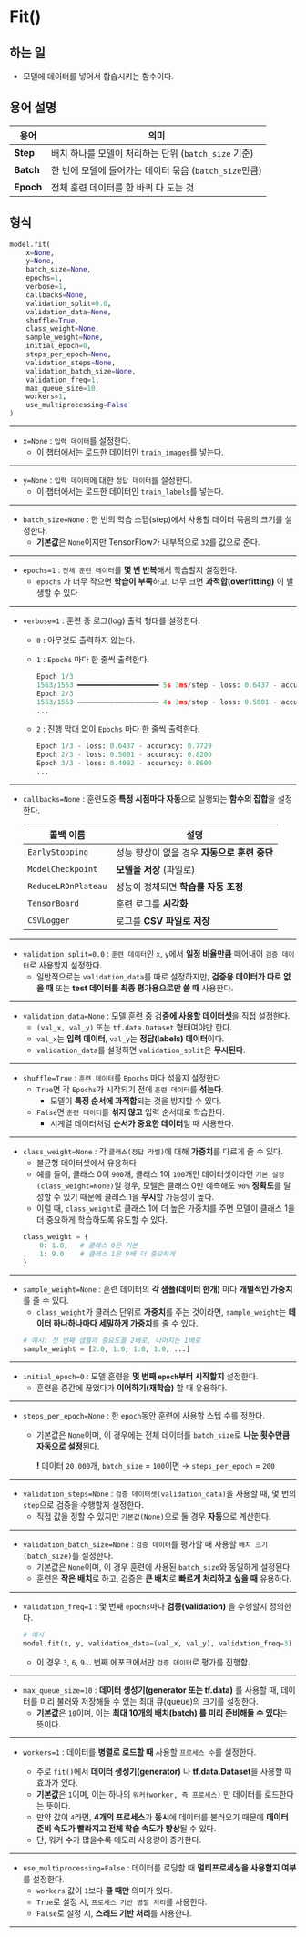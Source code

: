 # Fit()
## 하는 일
- 모델에 데이터를 넣어서 합습시키는 함수이다.

## 용어 설명
| 용어   | 의미 |
|--------|------|
| **Step**  | 배치 하나를 모델이 처리하는 단위 (`batch_size` 기준) |
| **Batch** | 한 번에 모델에 들어가는 데이터 묶음 (`batch_size`만큼) |
| **Epoch** | 전체 훈련 데이터를 한 바퀴 다 도는 것 |

## 형식
```python
model.fit(
    x=None,
    y=None,
    batch_size=None,
    epochs=1,
    verbose=1,
    callbacks=None,
    validation_split=0.0,
    validation_data=None,
    shuffle=True,
    class_weight=None,
    sample_weight=None,
    initial_epoch=0,
    steps_per_epoch=None,
    validation_steps=None,
    validation_batch_size=None,
    validation_freq=1,
    max_queue_size=10,
    workers=1,
    use_multiprocessing=False
)
```
*****
- ``x=None`` : ``입력 데이터``를 설정한다.
    - 이 챕터에서는 로드한 데이터인 ``train_images``를 넣는다.

*****
- ``y=None`` : ``입력 데이터``에 대한 ``정답 데이터``를 설정한다.
    - 이 챕터에서는 로드한 데이터인 ``train_labels``를 넣는다.

*****
- ``batch_size=None`` :  한 번의 학습 스텝(step)에서 사용할 데이터 묶음의 크기를 설정한다.
    - **기본값**은 ``None``이지만 TensorFlow가 내부적으로 ``32``를 값으로 준다.

*****
- ``epochs=1`` : ``전체 훈련 데이터``를 **몇 번 반복**해서 학습할지 설정한다.
    - ``epochs`` 가 너무 작으면 **학습이 부족**하고, 너무 크면 **과적합(overfitting)** 이 발생할 수 있다
*****
- ``verbose=1`` : 훈련 중 로그(log) 출력 형태를 설정한다.
    - ``0`` : 아무것도 출력하지 않는다.
    - ``1`` : ``Epochs`` 마다 한 줄씩 출력한다.
        ```python
        Epoch 1/3
        1563/1563 ━━━━━━━━━━━━━━━━━━━━ 5s 3ms/step - loss: 0.6437 - accuracy: 0.7729
        Epoch 2/3
        1563/1563 ━━━━━━━━━━━━━━━━━━━━ 4s 3ms/step - loss: 0.5001 - accuracy: 0.8200
        ...
        ```

    - ``2`` : 진행 막대 없이 ``Epochs`` 마다 한 줄씩 출력한다.
        ```python
        Epoch 1/3 - loss: 0.6437 - accuracy: 0.7729
        Epoch 2/3 - loss: 0.5001 - accuracy: 0.8200
        Epoch 3/3 - loss: 0.4002 - accuracy: 0.8600
        ...
        ```

*****
- ``callbacks=None`` : 훈련도중 **특정 시점마다 자동**으로 실행되는 **함수의 집합**을 설정한다.

    |콜백 이름|설명|
    |---------------------|-------------------------------------------|
    | `EarlyStopping`| 성능 향상이 없을 경우 **자동으로 훈련 중단** |
    | `ModelCheckpoint`| **모델을 저장** (파일로)|
    | `ReduceLROnPlateau`| 성능이 정체되면 **학습률 자동 조정**|
    | `TensorBoard`| 훈련 로그를 **시각화**|
    | `CSVLogger`| 로그를 **CSV 파일로 저장**|


*****
- ``validation_split=0.0`` : ``훈련 데이터``인 ``x``, ``y``에서 **일정 비율만큼** 떼어내어 ``검증 데이터``로 사용할지 설정한다.
    - 일반적으로는 ``validation_data``를 따로 설정하지만,
**검증용 데이터가 따로 없을 때** 또는
**test 데이터를 최종 평가용으로만 쓸 때** 사용한다.

*****
- ``validation_data=None`` : 모델 훈련 중 검**증에 사용할 데이터셋**을 직접 설정한다.
    - ``(val_x, val_y)`` 또는 ``tf.data.Dataset`` 형태여야만 한다.
    - ``val_x``는 **입력 데이터**, ``val_y``는 **정답(labels) 데이터**이다.
    - ``validation_data``를 설정하면 ``validation_split``은 **무시된다**.

*****
- ``shuffle=True`` : ``훈련 데이터``를 ``Epochs`` 마다 섞을지 설정한다
    - ``True``면 각 ``Epochs``가 시작되기 전에 ``훈련 데이터``를 **섞는다**.
        - 모델이 **특정 순서에 과적합**되는 것을 방지할 수 있다.
    - ``False``면 ``훈련 데이터``를 **섞지 않고** 입력 순서대로 학습한다.
        - 시계열 데이터처럼 **순서가 중요한 데이터**일 때 사용한다.

*****
- ``class_weight=None`` : 각 ``클래스(정답 라벨)``에 대해 **가중치**를 다르게 줄 수 있다.
    - 불균형 데이터셋에서 유용하다
    - 예를 들어, 클래스 0이 ``900``개, 클래스 1이 ``100``개인 데이터셋이라면 ``기본 설정(class_weight=None)``일 경우, 모델은 클래스 0만 예측해도 ``90%`` **정확도**를 달성할 수 있기 때문에 클래스 1을 **무시**할 가능성이 높다.
    - 이럴 때, ``class_weight``로 클래스 1에 더 높은 가중치를 주면 모델이 클래스 1을 더 중요하게 학습하도록 유도할 수 있다.
    ```python
    class_weight = {
        0: 1.0,   # 클래스 0은 기본
        1: 9.0    # 클래스 1은 9배 더 중요하게
    }
    ```

*****
- ``sample_weight=None`` : 훈련 데이터의 **각 샘플(데이터 한개)** 마다 **개별적인 가중치**를 줄 수 있다.
    - ``class_weight``가 클래스 단위로 **가중치**를 주는 것이라면, ``sample_weight``는 **데이터 하나하나마다 세밀하게 가중치**를 줄 수 있다.
    ```python
    # 예시: 첫 번째 샘플의 중요도를 2배로, 나머지는 1배로
    sample_weight = [2.0, 1.0, 1.0, 1.0, ...]
    ```

*****
- ``initial_epoch=0`` : 모델 훈련을 **몇 번째 ``epoch``부터 시작할지** 설정한다.
    - 훈련을 중간에 끊었다가 **이어하기(재학습)** 할 때 유용하다.

*****
- ``steps_per_epoch=None`` : 한 ``epoch``동안 훈련에 사용할 스텝 수를 정한다.
    - 기본값은 ``None``이며, 이 경우에는 전체 데이터를 ``batch_size``로 **나눈 횟수만큼 자동으로 설정**된다.
    
        **!** 데이터 ``20,000``개, ``batch_size`` = ``100``이면 → ``steps_per_epoch`` = ``200``

*****
- ``validation_steps=None`` : ``검증 데이터셋(validation_data)``을 사용할 때, 몇 번의 ``step``으로 검증을 수행할지 설정한다.
    - 직접 값을 정할 수 있지만 ``기본값(None)``으로 둘 경우 **자동**으로 계산한다.

*****
- ``validation_batch_size=None`` : ``검증 데이터``를 평가할 때 사용할 ``배치 크기(batch_size)``를 설정한다.
    - 기본값은 ``None``이며, 이 경우 훈련에 사용된 ``batch_size``와 동일하게 설정된다.
    - 훈련은 **작은 배치**로 하고, 검증은 **큰 배치**로 **빠르게 처리하고 싶을 때** 유용하다.

*****
- ``validation_freq=1`` : 몇 번째 ``epochs``마다 **검증(validation)** 을 수행할지 정의한다.
    ```python
    # 예시
    model.fit(x, y, validation_data=(val_x, val_y), validation_freq=3)
    ```
    - 이 경우 ``3``, ``6``, ``9``... 번째 에포크에서만 ``검증 데이터``로 평가를 진행함.

*****
- ``max_queue_size=10`` : **데이터 생성기(generator 또는 tf.data)** 를 사용할 때, 데이터를 미리 불러와 저장해둘 수 있는 최대 큐(queue)의 크기를 설정한다.
    - **기본값**은 ``10``이며, 이는 **최대 10개의 배치(batch) 를 미리 준비해둘 수 있다**는 뜻이다.

*****
- ``workers=1`` :  데이터를 **병렬로 로드할 때** 사용할 ``프로세스 수``를 설정한다.

    - 주로 ``fit()``에서 **데이터 생성기(generator)** 나 **tf.data.Dataset**을 사용할 때 효과가 있다.
    - **기본값**은 ``1``이며, 이는 하나의 ``워커(worker, 즉 프로세스)`` 만 데이터를 로드한다는 뜻이다.
    - 만약 값이 ``4``라면, **4개의 프로세스**가 **동시**에 데이터를 불러오기 때문에 **데이터 준비 속도가 빨라지고 전체 학습 속도가 향상**될 수 있다.
    - 단, 워커 수가 많을수록 메모리 사용량이 증가한다.

*****
- ``use_multiprocessing=False`` : 데이터를 로딩할 때 **멀티프로세싱을 사용할지 여부**를 설정한다.
    - ``workers`` 값이 ``1``보다 **클 때만** 의미가 있다.
    - ``True``로 설정 시, ``프로세스 기반 병렬 처리``를 사용한다.
    - ``False``로 설정 시, **스레드 기반 처리**를 사용한다.

*****